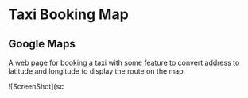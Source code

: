 # Taxi Booking Map

## Google Maps

A web page for booking a taxi with some feature to convert address to latitude and longitude to display the route on the map.

![ScreenShot](sc